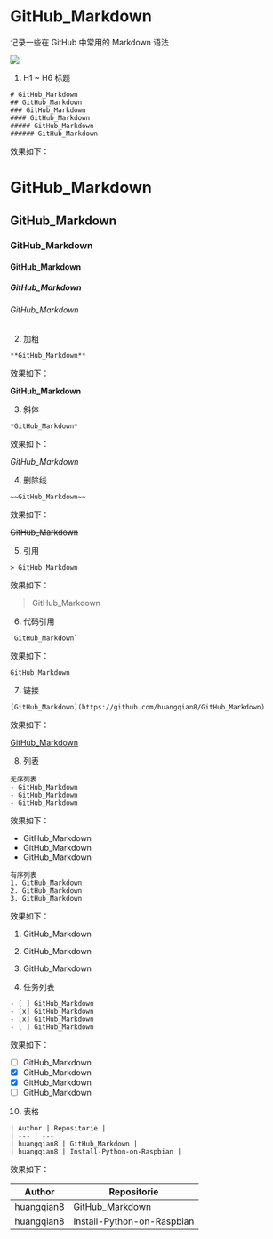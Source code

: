 # GitHub_Markdown
记录一些在 GitHub 中常用的 Markdown 语法

![](https://img.shields.io/badge/language-markdown-orange.svg)

1. H1 ~ H6 标题
```
# GitHub_Markdown
## GitHub_Markdown
### GitHub_Markdown
#### GitHub_Markdown
##### GitHub_Markdown
###### GitHub_Markdown
```
效果如下：
# GitHub_Markdown
## GitHub_Markdown
### GitHub_Markdown
#### GitHub_Markdown
##### GitHub_Markdown
###### GitHub_Markdown


2. 加粗
```
**GitHub_Markdown**
```
效果如下：

**GitHub_Markdown**


3. 斜体
```
*GitHub_Markdown*
```
效果如下：

*GitHub_Markdown*

4. 删除线
```
~~GitHub_Markdown~~
```
效果如下：

~~GitHub_Markdown~~


5. 引用
```
> GitHub_Markdown
```
效果如下：

> GitHub_Markdown


6. 代码引用
```
`GitHub_Markdown`
```
效果如下：

`GitHub_Markdown`


7. 链接
```
[GitHub_Markdown](https://github.com/huangqian8/GitHub_Markdown)
```
效果如下：

[GitHub_Markdown](https://github.com/huangqian8/GitHub_Markdown)


8. 列表
```
无序列表
- GitHub_Markdown
- GitHub_Markdown
- GitHub_Markdown
```
效果如下：
- GitHub_Markdown
- GitHub_Markdown
- GitHub_Markdown

```
有序列表
1. GitHub_Markdown
2. GitHub_Markdown
3. GitHub_Markdown
```
效果如下：
1. GitHub_Markdown
2. GitHub_Markdown
3. GitHub_Markdown

9. 任务列表
```
- [ ] GitHub_Markdown
- [x] GitHub_Markdown
- [x] GitHub_Markdown
- [ ] GitHub_Markdown
```
效果如下：
- [ ] GitHub_Markdown
- [x] GitHub_Markdown
- [x] GitHub_Markdown
- [ ] GitHub_Markdown

10. 表格
```
| Author | Repositorie |
| --- | --- |
| huangqian8 | GitHub_Markdown |
| huangqian8 | Install-Python-on-Raspbian |
```
效果如下：

| Author | Repositorie |
| --- | --- |
| huangqian8 | GitHub_Markdown |
| huangqian8 | Install-Python-on-Raspbian |
